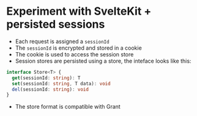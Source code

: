 # Experiment with SvelteKit + persisted sessions

- Each request is assigned a `sessionId`
- The `sessionId` is encrypted and stored in a cookie
- The cookie is used to access the session store
- Session stores are persisted using a store, the inteface looks like this:

```typescript
interface Store<T> {
  get(sessionId: string): T
  set(sessionId: string, T data): void
  del(sessionId: string): void
}
```

- The store format is compatible with Grant
